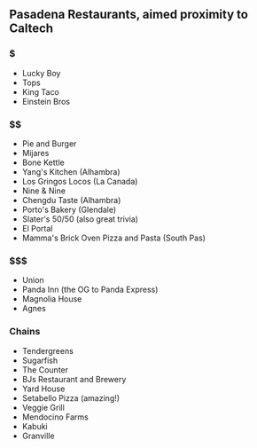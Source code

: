 ## Pasadena Restaurants, aimed proximity to Caltech

### $
* Lucky Boy
* Tops
* King Taco
* Einstein Bros

### $$
* Pie and Burger
* Mijares
* Bone Kettle
* Yang's Kitchen (Alhambra)
* Los Gringos Locos (La Canada)
* Nine & Nine
* Chengdu Taste (Alhambra)
* Porto's Bakery (Glendale)
* Slater's 50/50 (also great trivia)
* El Portal
* Mamma's Brick Oven Pizza and Pasta (South Pas)

### $$$ 
* Union 
* Panda Inn (the OG to Panda Express)
* Magnolia House
* Agnes

### Chains
* Tendergreens
* Sugarfish
* The Counter
* BJs Restaurant and Brewery
* Yard House
* Setabello Pizza (amazing!)
* Veggie Grill
* Mendocino Farms
* Kabuki
* Granville
